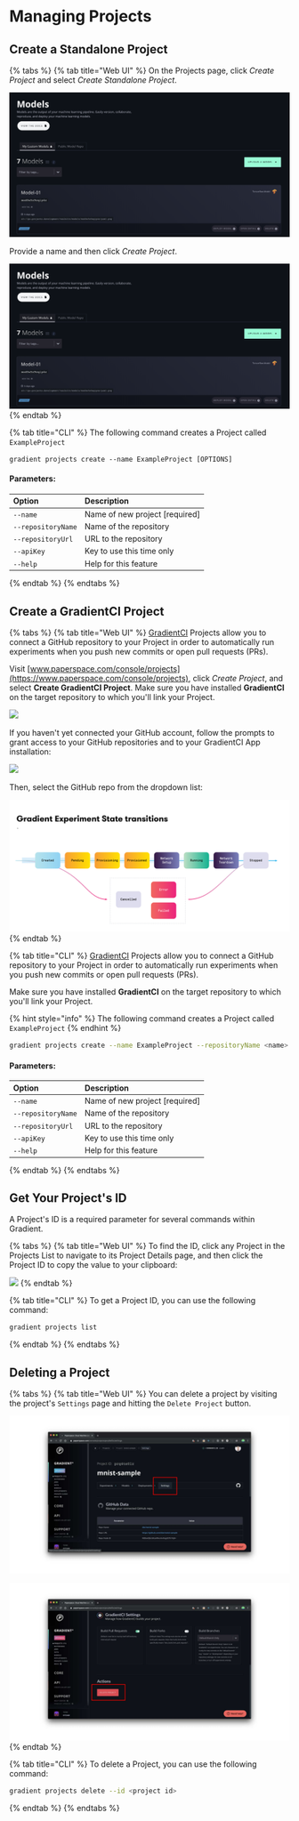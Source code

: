 # Managing Projects

## Create a Standalone Project

{% tabs %}
{% tab title="Web UI" %}
On the Projects page, click _Create Project_ and select _Create Standalone Project_.

![](../.gitbook/assets/image%20%2867%29.png)

Provide a name and then click _Create Project_.

![](../.gitbook/assets/image%20%2853%29.png)
{% endtab %}

{% tab title="CLI" %}
The following command creates a Project called `ExampleProject` 

```
gradient projects create --name ExampleProject [OPTIONS]
```

#### Parameters: 

| Option | Description |
| :--- | :--- |
| `--name` | Name of new project \[required\] |
| `--repositoryName` | Name of the repository |
| `--repositoryUrl` | URL to the repository |
| `--apiKey` | Key to use this time only |
| `--help`  | Help for this feature |
{% endtab %}
{% endtabs %}

## Create a GradientCI Project

{% tabs %}
{% tab title="Web UI" %}
[GradientCI](gradientci.md) Projects allow you to connect a GitHub repository to your Project in order to automatically run experiments when you push new commits or open pull requests \(PRs\).

Visit [www.paperspace.com/console/projects](https://www.paperspace.com/console/projects), click _Create Project_, and select **Create GradientCI Project**. Make sure you have installed **GradientCI** on the target repository to which you'll link your Project.

![](../.gitbook/assets/screen-shot-2019-05-30-at-9.11.47-pm.png)

If you haven't yet connected your GitHub account, follow the prompts to grant access to your GitHub repositories and to your GradientCI App installation:

![](../.gitbook/assets/screen-shot-2019-05-28-at-3.59.49-pm.png)

Then, select the GitHub repo from the dropdown list:

![](../.gitbook/assets/image%20%2834%29.png)
{% endtab %}

{% tab title="CLI" %}
[GradientCI](gradientci.md) Projects allow you to connect a GitHub repository to your Project in order to automatically run experiments when you push new commits or open pull requests \(PRs\).

Make sure you have installed **GradientCI** on the target repository to which you'll link your Project.

{% hint style="info" %}
The following command creates a Project called `ExampleProject` 
{% endhint %}

```bash
gradient projects create --name ExampleProject --repositoryName <name> --repositoryUrl <url>
```

#### Parameters: 

| Option | Description |
| :--- | :--- |
| `--name` | Name of new project \[required\] |
| `--repositoryName` | Name of the repository |
| `--repositoryUrl` | URL to the repository |
| `--apiKey` | Key to use this time only |
| `--help`  | Help for this feature |
{% endtab %}
{% endtabs %}

## Get Your Project's ID

A Project's ID is a required parameter for several commands within Gradient.

{% tabs %}
{% tab title="Web UI" %}
To find the ID, click any Project in the Projects List to navigate to its Project Details page, and then click the Project ID to copy the value to your clipboard:

![](../.gitbook/assets/project-id.gif)
{% endtab %}

{% tab title="CLI" %}
To get a Project ID, you can use the following command:

```bash
gradient projects list
```
{% endtab %}
{% endtabs %}

## Deleting a Project

{% tabs %}
{% tab title="Web UI" %}
You can delete a project by visiting the project's `Settings` page and hitting the `Delete Project` button.  

![](../.gitbook/assets/project-settings.jpg)

![](../.gitbook/assets/deleteproject.jpg)
{% endtab %}

{% tab title="CLI" %}
To delete a Project, you can use the following command:

```bash
gradient projects delete --id <project id>
```
{% endtab %}
{% endtabs %}

